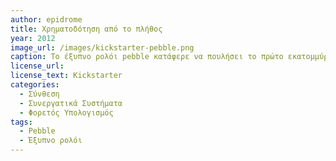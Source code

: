 ```yaml
---
author: epidrome
title: Χρηματοδότηση από το πλήθος 
year: 2012
image_url: /images/kickstarter-pebble.png
caption: Το έξυπνο ρολόι pebble κατάφερε να πουλήσει το πρώτο εκατομμύριο κομμάτια το ίδιο γρήγορα με το πρώτο Apple iPod, με την διαφορά ότι το pebble σχεδιάστηκε από μια μικρή ομάδα και χρηματοδοτήθηκε από χιλιάδες δυνητικούς χρήστες, και όχι από επενδυτές που έχουν ως κίνητρο μόνο το κέρδος.
license_url:
license_text: Kickstarter
categories:
  - Σύνθεση
  - Συνεργατικά Συστήματα
  - Φορετός Υπολογισμός
tags:
  - Pebble
  - Έξυπνο ρολόι
---
```

